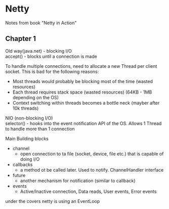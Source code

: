 Netty
======

Notes from book "Netty in Action"

Chapter 1
-----

Old way(java.net) - blocking I/O <br>
accept() - blocks until a connection is made <br>

To handle multiple connections, need to allocate a new Thread per client socket. This is bad for the following reasons:

- Most threads would probably be blocking most of the time (wasted resources)
- Each thread requires stack space (wasted resources) (64KB - 1MB depending on the OS)
- Context switching within threads becomes a bottle neck (mayber after 10k threads)

NIO (non-blocking I/O) <br>
selector() - hooks into the event notification API of the OS. Allows 1 Thread to handle more than 1 connection

Main Building blocks

- channel
    - open connection to ta file (socket, device, file etc.) that is capable of doing I/O
- callbacks
    - a method ot be called later. Used to notify. ChannelHandler interface
- future
    - another mechanism for notification (similar to callback)
- events
    - Active/Inactive connection, Data reads, User events, Error events
    

under the covers netty is using an EventLoop
